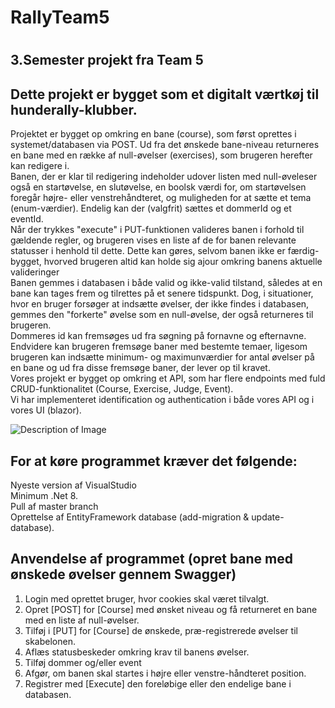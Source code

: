 <h1><strong>RallyTeam5</strong><h1/>
<h2>3.Semester projekt fra Team 5</h2>

## Dette projekt er bygget som et digitalt værtkøj til hunderally-klubber. 
Projektet er bygget op omkring en bane (course), som først oprettes i systemet/databasen via POST. Ud fra det ønskede bane-niveau returneres en bane med en række af null-øvelser (exercises), som brugeren herefter kan redigere i. <br/>
Banen, der er klar til redigering indeholder udover listen med null-øveleser også en startøvelse, en slutøvelse, en boolsk værdi for, om startøvelsen foregår højre- eller venstrehåndteret, og muligheden for at sætte et tema (enum-værdier). Endelig kan der (valgfrit) sættes et dommerId og et eventId.<br/>
Når der trykkes "execute" i PUT-funktionen valideres banen i forhold til gældende regler, og brugeren vises en liste af de for banen relevante statusser i henhold til dette. Dette kan gøres, selvom banen ikke er færdig-bygget, hvorved brugeren altid kan holde sig ajour omkring banens aktuelle valideringer <br/>
Banen gemmes i databasen i både valid og ikke-valid tilstand, således at en bane kan tages frem og tilrettes på et senere tidspunkt. 
Dog, i situationer, hvor en bruger forsøger at indsætte øvelser, der ikke findes i databasen, gemmes den "forkerte" øvelse som en null-øvelse, der også returneres til brugeren. <br/>
Dommeres id kan fremsøges ud fra søgning på fornavne og efternavne.<br/>
Endvidere kan brugeren fremsøge baner med bestemte temaer, ligesom brugeren kan indsætte minimum- og maximunværdier for antal øvelser på en bane og ud fra disse fremsøge baner, der lever op til kravet.<br/>
Vores projekt er bygget op omkring et API, som har flere endpoints med fuld CRUD-funktionalitet (Course, Exercise, Judge, Event).<br/>
Vi har implementeret identification og authentication i både vores API og i vores UI (blazor).


 <img src="https://i.imgur.com/KPQxsYn.png" alt="Description of Image">

## For at køre programmet kræver det følgende:
Nyeste version af VisualStudio <br>
Minimum .Net 8. <br/>
Pull af master branch <br>
Oprettelse af EntityFramework database (add-migration & update-database). <br/>

## Anvendelse af programmet (opret bane med ønskede øvelser gennem Swagger)
1. Login med oprettet bruger, hvor cookies skal været tilvalgt. <br/>
2. Opret [POST] for [Course] med ønsket niveau og få returneret en bane med en liste af null-øvelser.
3. Tilføj i [PUT] for [Course] de ønskede, præ-registrerede øvelser til skabelonen.
4. Aflæs statusbeskeder omkring krav til banens øvelser.
5. Tilføj dommer og/eller event
6. Afgør, om banen skal startes i højre eller venstre-håndteret position.
7. Registrer med [Execute] den foreløbige eller den endelige bane i databasen.
   


